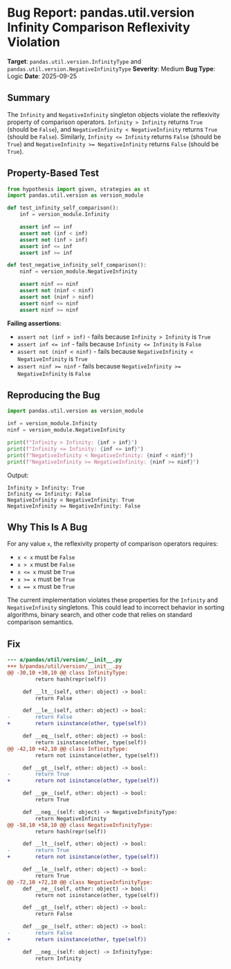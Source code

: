 # Bug Report: pandas.util.version Infinity Comparison Reflexivity Violation

**Target**: `pandas.util.version.InfinityType` and `pandas.util.version.NegativeInfinityType`
**Severity**: Medium
**Bug Type**: Logic
**Date**: 2025-09-25

## Summary

The `Infinity` and `NegativeInfinity` singleton objects violate the reflexivity property of comparison operators. `Infinity > Infinity` returns `True` (should be `False`), and `NegativeInfinity < NegativeInfinity` returns `True` (should be `False`). Similarly, `Infinity <= Infinity` returns `False` (should be `True`) and `NegativeInfinity >= NegativeInfinity` returns `False` (should be `True`).

## Property-Based Test

```python
from hypothesis import given, strategies as st
import pandas.util.version as version_module

def test_infinity_self_comparison():
    inf = version_module.Infinity

    assert inf == inf
    assert not (inf < inf)
    assert not (inf > inf)
    assert inf <= inf
    assert inf >= inf

def test_negative_infinity_self_comparison():
    ninf = version_module.NegativeInfinity

    assert ninf == ninf
    assert not (ninf < ninf)
    assert not (ninf > ninf)
    assert ninf <= ninf
    assert ninf >= ninf
```

**Failing assertions**:
- `assert not (inf > inf)` - fails because `Infinity > Infinity` is `True`
- `assert inf <= inf` - fails because `Infinity <= Infinity` is `False`
- `assert not (ninf < ninf)` - fails because `NegativeInfinity < NegativeInfinity` is `True`
- `assert ninf >= ninf` - fails because `NegativeInfinity >= NegativeInfinity` is `False`

## Reproducing the Bug

```python
import pandas.util.version as version_module

inf = version_module.Infinity
ninf = version_module.NegativeInfinity

print(f"Infinity > Infinity: {inf > inf}")
print(f"Infinity <= Infinity: {inf <= inf}")
print(f"NegativeInfinity < NegativeInfinity: {ninf < ninf}")
print(f"NegativeInfinity >= NegativeInfinity: {ninf >= ninf}")
```

Output:
```
Infinity > Infinity: True
Infinity <= Infinity: False
NegativeInfinity < NegativeInfinity: True
NegativeInfinity >= NegativeInfinity: False
```

## Why This Is A Bug

For any value `x`, the reflexivity property of comparison operators requires:
- `x < x` must be `False`
- `x > x` must be `False`
- `x <= x` must be `True`
- `x >= x` must be `True`
- `x == x` must be `True`

The current implementation violates these properties for the `Infinity` and `NegativeInfinity` singletons. This could lead to incorrect behavior in sorting algorithms, binary search, and other code that relies on standard comparison semantics.

## Fix

```diff
--- a/pandas/util/version/__init__.py
+++ b/pandas/util/version/__init__.py
@@ -30,10 +30,10 @@ class InfinityType:
         return hash(repr(self))

     def __lt__(self, other: object) -> bool:
         return False

     def __le__(self, other: object) -> bool:
-        return False
+        return isinstance(other, type(self))

     def __eq__(self, other: object) -> bool:
         return isinstance(other, type(self))
@@ -42,10 +42,10 @@ class InfinityType:
         return not isinstance(other, type(self))

     def __gt__(self, other: object) -> bool:
-        return True
+        return not isinstance(other, type(self))

     def __ge__(self, other: object) -> bool:
         return True

     def __neg__(self: object) -> NegativeInfinityType:
         return NegativeInfinity
@@ -58,10 +58,10 @@ class NegativeInfinityType:
         return hash(repr(self))

     def __lt__(self, other: object) -> bool:
-        return True
+        return not isinstance(other, type(self))

     def __le__(self, other: object) -> bool:
         return True
@@ -72,10 +72,10 @@ class NegativeInfinityType:
     def __ne__(self, other: object) -> bool:
         return not isinstance(other, type(self))

     def __gt__(self, other: object) -> bool:
         return False

     def __ge__(self, other: object) -> bool:
-        return False
+        return isinstance(other, type(self))

     def __neg__(self: object) -> InfinityType:
         return Infinity
```